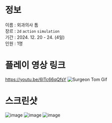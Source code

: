 # 정보
이름 : 외과의사 톰 <br>
장르 : `2d` `action` `simulation` <br>
기간 : 2024. 12. 20 - 24. (4일) <br>
인원 : 1명 

# 플레이 영상 링크
https://youtu.be/6ITc66qQfsY
![Surgeon Tom Gif](https://github.com/user-attachments/assets/116c4065-dbaf-419d-82ba-244e7114208f)


# 스크린샷
![image](https://github.com/user-attachments/assets/2e666175-8349-4e1a-a0f1-f840537c785c)
![image](https://github.com/user-attachments/assets/563ede15-93a9-407b-9994-fd2e93c6acb3)
![image](https://github.com/user-attachments/assets/4f9480c8-294c-4f9f-b870-9d43bc96eaf5)
